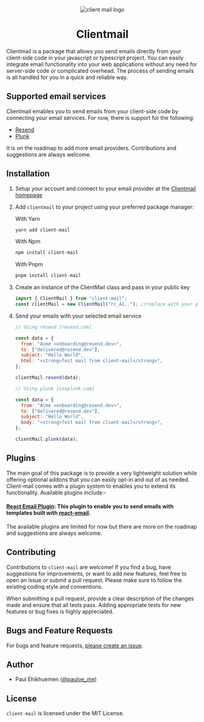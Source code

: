 <div align="center"><img src="https://github.com/lordelogos/clientmail.js/assets/67395687/c7862e34-598f-4f1a-835d-f66be99677ea" alt="client mail logo"></div>

<div align="center"><h1>Clientmail</h1></div>

Clientmail is a package that allows you send emails directly from your client-side code in your javascript or typescript project. You can easily integrate email functionality into your web applications without any need for server-side code or complicated overhead. The process of sending emails is all handled for you in a quick and reliable way.

## Supported email services

Clientmail emables you to send emails from your client-side code by connecting your email services. For now, there is support for the following:

- [Resend](https://resend.com)
- [Plunk](https://useplunk.com)

It is on the roadmap to add more email providers. Contributions and suggestions are always welcome.

## Installation

1. Setup your account and connect to your email provider at the [Clientmail homepage](https://clientmail.xyz)

2. Add `clientmail` to your project using your preferred package manager:

   With Yarn

   ```sh
   yarn add client-mail
   ```

   With Npm

   ```sh
   npm install client-mail
   ```

   With Pnpm

   ```sh
   pnpm install client-mail
   ```

3. Create an instance of the ClientMail class and pass in your public key

   ```js
   import { ClientMail } from "client-mail";
   const clientMail = new ClientMail("rc_A1.."); //replace with your public key
   ```

4. Send your emails with your selected email service

   ```js
   // Using resend [resend.com]

   const data = {
     from: "Acme <onboarding@resend.dev>",
     to: ["delivered@resend.dev"],
     subject: "Hello World",
     html: "<strong>Test mail from client-mail</strong>",
   };

   clientMail.resend(data);

   // Using plunk [useplunk.com]

   const data = {
     from: "Acme <onboarding@resend.dev>",
     to: ["delivered@resend.dev"],
     subject: "Hello World",
     body: "<strong>Test mail from client-mail</strong>",
   };

   clientMail.plunk(data);
   ```

## Plugins

The main goal of this package is to provide a very lightweight solution while offering optional addons that you can easily opt-in and out of as needed. Client-mail comes with a plugin system to enables you to extend its functionality. Available plugins include:-

#### [React Email Plugin](https://www.npmjs.com/package/@clientmail/react-email): This plugin to enable you to send emails with templates built with [react-email](https://react.email).

The available plugins are limited for now but there are more on the roadmap and suggestions are always welcome.

## Contributing

Contributions to `client-mail` are welcome! If you find a bug, have suggestions for improvements, or want to add new features, feel free to open an issue or submit a pull request. Please make sure to follow the existing coding style and conventions.

When submitting a pull request, provide a clear description of the changes made and ensure that all tests pass. Adding appropriate tests for new features or bug fixes is highly appreciated.

## Bugs and Feature Requests

For bugs and feature requests, [please create an issue](https://github.com/lordelogos/clientmail.js/issues/new/choose).

## Author

- Paul Ehikhuemen ([@pauloe_me](https://twitter.com/pauloe_me))

## License

`client-mail` is licensed under the MIT License.

